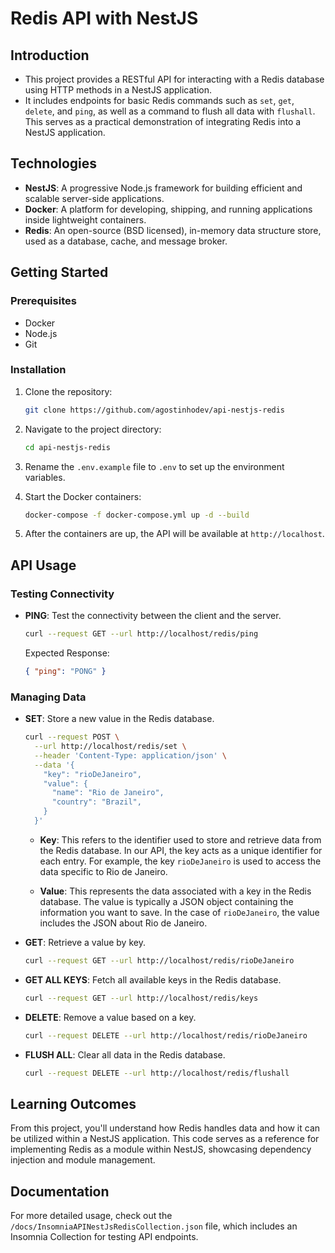 # Redis API with NestJS

## Introduction

- This project provides a RESTful API for interacting with a Redis database using HTTP methods in a NestJS application.
- It includes endpoints for basic Redis commands such as `set`, `get`, `delete`, and `ping`, as well as a command to flush all data with `flushall`. This serves as a practical demonstration of integrating Redis into a NestJS application.

## Technologies

- **NestJS**: A progressive Node.js framework for building efficient and scalable server-side applications.
- **Docker**: A platform for developing, shipping, and running applications inside lightweight containers.
- **Redis**: An open-source (BSD licensed), in-memory data structure store, used as a database, cache, and message broker.

## Getting Started

### Prerequisites

- Docker
- Node.js
- Git

### Installation

1. Clone the repository:

   ```bash
   git clone https://github.com/agostinhodev/api-nestjs-redis
   ```

2. Navigate to the project directory:

   ```bash
   cd api-nestjs-redis
   ```

3. Rename the `.env.example` file to `.env` to set up the environment variables.

4. Start the Docker containers:

   ```bash
   docker-compose -f docker-compose.yml up -d --build
   ```

5. After the containers are up, the API will be available at `http://localhost`.

## API Usage

### Testing Connectivity

- **PING**:
  Test the connectivity between the client and the server.
  ```bash
  curl --request GET --url http://localhost/redis/ping
  ```
  Expected Response:
  ```json
  { "ping": "PONG" }
  ```

### Managing Data

- **SET**:
  Store a new value in the Redis database.

  ```bash
  curl --request POST \
    --url http://localhost/redis/set \
    --header 'Content-Type: application/json' \
    --data '{
      "key": "rioDeJaneiro",
      "value": {
        "name": "Rio de Janeiro",
        "country": "Brazil",
      }
    }'
  ```

  - **Key**: This refers to the identifier used to store and retrieve data from the Redis database. In our API, the key acts as a unique identifier for each entry. For example, the key `rioDeJaneiro` is used to access the data specific to Rio de Janeiro.

  - **Value**: This represents the data associated with a key in the Redis database. The value is typically a JSON object containing the information you want to save. In the case of `rioDeJaneiro`, the value includes the JSON about Rio de Janeiro.

- **GET**:
  Retrieve a value by key.

  ```bash
  curl --request GET --url http://localhost/redis/rioDeJaneiro
  ```

- **GET ALL KEYS**:
  Fetch all available keys in the Redis database.

  ```bash
  curl --request GET --url http://localhost/redis/keys
  ```

- **DELETE**:
  Remove a value based on a key.

  ```bash
  curl --request DELETE --url http://localhost/redis/rioDeJaneiro
  ```

- **FLUSH ALL**:
  Clear all data in the Redis database.
  ```bash
  curl --request DELETE --url http://localhost/redis/flushall
  ```

## Learning Outcomes

From this project, you'll understand how Redis handles data and how it can be utilized within a NestJS application. This code serves as a reference for implementing Redis as a module within NestJS, showcasing dependency injection and module management.

## Documentation

For more detailed usage, check out the `/docs/InsomniaAPINestJsRedisCollection.json` file, which includes an Insomnia Collection for testing API endpoints.
